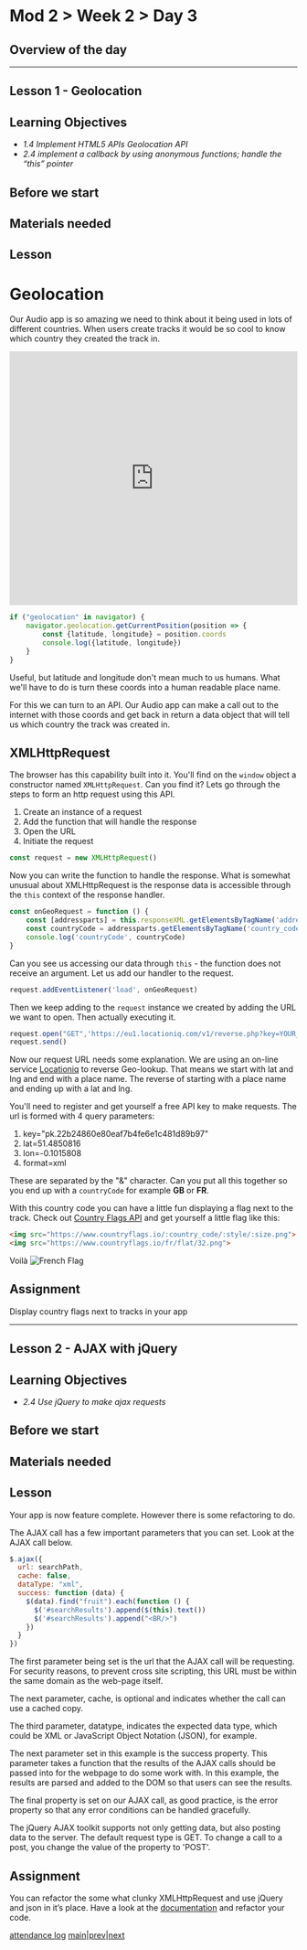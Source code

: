 # Mod 2 > Week 2 > Day 3

## Overview of the day

----

## Lesson 1 - Geolocation

## Learning Objectives

* _1.4 Implement HTML5 APIs Geolocation API_ 
* _2.4 implement a callback by using anonymous functions; handle the “this” pointer_

## Before we start

## Materials needed

## Lesson

# Geolocation

Our Audio app is so amazing we need to think about it being used in lots of different countries. When users create tracks it would be so cool to know which country they created the track in.

<iframe src="https://docs.google.com/presentation/d/e/2PACX-1vTjDs3Rv-Kup2MNhAGWb564oSe1P4n8jRFtC6j3hpaBHMCHShNsTz67pLgBzjkKHihd8ngnKGCsKj6M/embed?start=false&loop=false&delayms=3000" frameborder="0" width="100%" height="444" allowfullscreen="true" mozallowfullscreen="true" webkitallowfullscreen="true"></iframe>

```javascript
if ("geolocation" in navigator) {
    navigator.geolocation.getCurrentPosition(position => {
        const {latitude, longitude} = position.coords
        console.log({latitude, longitude})
    }
}
```

Useful, but latitude and longitude don't mean much to us humans. What we'll have to do is turn these coords into a human readable place name.

For this we can turn to an API. Our Audio app can make a call out to the internet with those coords and get back in return a data object that will tell us which country the track was created in.

## XMLHttpRequest

The browser has this capability built into it. You'll find on the `window` object a constructor named `XMLHttpRequest`. Can you find it? Lets go through the steps to form an http request using this API.

1. Create an instance of a request
1. Add the function that will handle the response
1. Open the URL
1. Initiate the request

```javascript
const request = new XMLHttpRequest()
```

Now you can write the function to handle the response. What is somewhat unusual about XMLHttpRequest is the response data is accessible through the `this` context of the response handler.

```javascript
const onGeoRequest = function () {
    const [addressparts] = this.responseXML.getElementsByTagName('addressparts')
    const countryCode = addressparts.getElementsByTagName('country_code')[0].innerHTML
    console.log('countryCode', countryCode)
}
```

Can you see us accessing our data through `this` - the function does not receive an argument. Let us add our handler to the request.

```javascript
request.addEventListener('load', onGeoRequest)
```

Then we keep adding to the `request` instance we created by adding the URL we want to open. Then actually executing it.

```javascript
request.open("GET",'https://eu1.locationiq.com/v1/reverse.php?key=YOUR_API_KEY&lat=YOUR_LATITUDE&lon=YOUR_LONGITUDE&format=xml')
request.send()
```

Now our request URL needs some explanation. We are using an on-line service [Locationiq](https://eu1.locationiq.com/) to reverse Geo-lookup. That means we start with lat and lng and end with a place name. The reverse of starting with a place name and ending up with a lat and lng.

You'll need to register and get yourself a free API key to make requests. The url is formed with 4 query parameters:

1. key="pk.22b24860e80eaf7b4fe6e1c481d89b97"
1. lat=51.4850816
1. lon=-0.1015808
1. format=xml

These are separated by the "&" character. Can you put all this together so you end up with a `countryCode` for example **GB** or **FR**.

With this country code you can have a little fun displaying a flag next to the track. Check out [Country Flags API](https://www.countryflags.io/) and get yourself a little flag like this:

```html
<img src="https://www.countryflags.io/:country_code/:style/:size.png">
<img src="https://www.countryflags.io/fr/flat/32.png">
```
Voilà
![French Flag](https://www.countryflags.io/fr/flat/32.png)

## Assignment

Display country flags next to tracks in your app

----

## Lesson 2 - AJAX with jQuery

## Learning Objectives

* _2.4 Use jQuery to make ajax requests_

## Before we start

## Materials needed

## Lesson

Your app is now feature complete. However there is some refactoring to do.

The AJAX call has a few important parameters that you can set. Look at the AJAX call below.

```javascript
$.ajax({
  url: searchPath,
  cache: false,
  dataType: "xml",
  success: function (data) {
    $(data).find("fruit").each(function () {
      $('#searchResults').append($(this).text())
      $('#searchResults').append("<BR/>")
    })
  }
})
```

The first parameter being set is the url that the AJAX call will be requesting. For security reasons, to prevent cross site scripting, this URL must be within the same domain as the web-page itself.

The next parameter, cache, is optional and indicates whether the call can use a cached copy.

The third parameter, datatype, indicates the expected data type, which could be XML or JavaScript Object Notation (JSON), for example.

The next parameter set in this example is the success property. This parameter takes a function that the results of the AJAX calls should be passed into for the webpage to do some work with. In this example, the results are parsed and added to the DOM so that users can see the results.

The final property is set on our AJAX call, as good practice, is the error property so that any error conditions can be handled gracefully.

The jQuery AJAX toolkit supports not only getting data, but also posting data to the server. The default request type is GET. To change a call to a post, you change the value of the
property to 'POST'.

## Assignment

You can refactor the some what clunky XMLHttpRequest and use jQuery and json in it’s place. Have a look at the [documentation](https://api.jquery.com/jquery.ajax/) and refactor your code.

[attendance log](https://platform.multiverse.io/apprentice/attendance-log/195)
[main](/swe)|[prev](/swe/mod2/wk2/day2.html)|[next](/swe/mod2/wk2/day4.html)